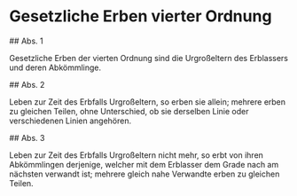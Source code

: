 # Gesetzliche Erben vierter Ordnung



\#\# Abs. 1

 Gesetzliche Erben der vierten Ordnung sind die Urgroßeltern des Erblassers und deren Abkömmlinge.

\#\# Abs. 2

 Leben zur Zeit des Erbfalls Urgroßeltern, so erben sie allein; mehrere erben zu gleichen Teilen, ohne Unterschied, ob sie derselben Linie oder verschiedenen Linien angehören.

\#\# Abs. 3

 Leben zur Zeit des Erbfalls Urgroßeltern nicht mehr, so erbt von ihren Abkömmlingen derjenige, welcher mit dem Erblasser dem Grade nach am nächsten verwandt ist; mehrere gleich nahe Verwandte erben zu gleichen Teilen. 

